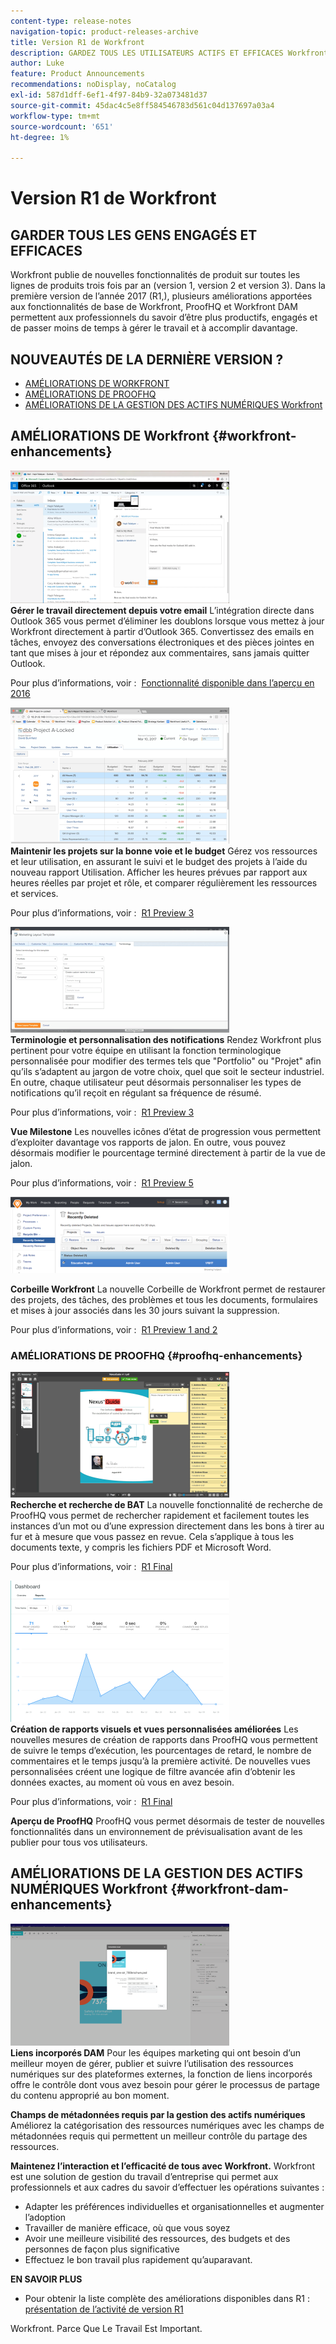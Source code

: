 ```yaml
---
content-type: release-notes
navigation-topic: product-releases-archive
title: Version R1 de Workfront
description: GARDEZ TOUS LES UTILISATEURS ACTIFS ET EFFICACES Workfront publie de nouvelles fonctionnalités de produit trois fois par an pour toutes les lignes de produits (version 1, version 2 et version 3). Dans la première version de l’année 2017 (R1,), plusieurs améliorations apportées aux fonctionnalités de base de Workfront, ProofHQ et Workfront DAM permettent aux professionnels du savoir d’être plus productifs, engagés et de passer moins de temps à gérer le travail et à accomplir davantage.
author: Luke
feature: Product Announcements
recommendations: noDisplay, noCatalog
exl-id: 587d1dff-6ef1-4f97-84b9-32a073481d37
source-git-commit: 45dac4c5e8ff584546783d561c04d137697a03a4
workflow-type: tm+mt
source-wordcount: '651'
ht-degree: 1%

---
```


# Version R1 de Workfront

## GARDER TOUS LES GENS ENGAGÉS ET EFFICACES

Workfront publie de nouvelles fonctionnalités de produit sur toutes les lignes de produits trois fois par an (version 1, version 2 et version 3). Dans la première version de l’année 2017 (R1,), plusieurs améliorations apportées aux fonctionnalités de base de Workfront, ProofHQ et Workfront DAM permettent aux professionnels du savoir d’être plus productifs, engagés et de passer moins de temps à gérer le travail et à accomplir davantage.

## NOUVEAUTÉS DE LA DERNIÈRE VERSION ?

* [AMÉLIORATIONS DE WORKFRONT](#workfront-enhancements)
* [AMÉLIORATIONS DE PROOFHQ](#proofhq-enhancements)
* [AMÉLIORATIONS DE LA GESTION DES ACTIFS NUMÉRIQUES Workfront](#workfront-dam-enhancements)

## AMÉLIORATIONS DE Workfront {#workfront-enhancements}

![Outlook_365_Integration_1.png](assets/outlook-365-integration-1-350x212.png)\
**Gérer le travail directement depuis votre email**
L’intégration directe dans Outlook 365 vous permet d’éliminer les doublons lorsque vous mettez à jour Workfront directement à partir d’Outlook 365. Convertissez des emails en tâches, envoyez des conversations électroniques et des pièces jointes en tant que mises à jour et répondez aux commentaires, sans jamais quitter Outlook.

Pour plus d’informations, voir :  [Fonctionnalité disponible dans l’aperçu en 2016](../../../../product-announcements/product-releases/quarterly-release-archive/r1-release-activity/available-in-preview-in-2016.md)

![](assets/mceclip0-350x218.png)\
**Maintenir les projets sur la bonne voie et le budget**
Gérez vos ressources et leur utilisation, en assurant le suivi et le budget des projets à l’aide du nouveau rapport Utilisation. Afficher les heures prévues par rapport aux heures réelles par projet et rôle, et comparer régulièrement les ressources et services.

Pour plus d’informations, voir :  [R1 Preview 3](../../../../product-announcements/product-releases/quarterly-release-archive/r1-release-activity/r1-preview-3.md)

![](assets/mceclip1-350x169.png)\
**Terminologie et personnalisation des notifications**
Rendez Workfront plus pertinent pour votre équipe en utilisant la fonction terminologique personnalisée pour modifier des termes tels que &quot;Portfolio&quot; ou &quot;Projet&quot; afin qu’ils s’adaptent au jargon de votre choix, quel que soit le secteur industriel. En outre, chaque utilisateur peut désormais personnaliser les types de notifications qu’il reçoit en régulant sa fréquence de résumé.

Pour plus d’informations, voir :  [R1 Preview 3](../../../../product-announcements/product-releases/quarterly-release-archive/r1-release-activity/r1-preview-3.md)

**Vue Milestone**
Les nouvelles icônes d’état de progression vous permettent d’exploiter davantage vos rapports de jalon. En outre, vous pouvez désormais modifier le pourcentage terminé directement à partir de la vue de jalon.

Pour plus d’informations, voir :  [R1 Preview 5](../../../../product-announcements/product-releases/quarterly-release-archive/r1-release-activity/r1-preview-5.md)

![](assets/mceclip3-350x122.png)

**Corbeille Workfront**
La nouvelle Corbeille de Workfront permet de restaurer des projets, des tâches, des problèmes et tous les documents, formulaires et mises à jour associés dans les 30 jours suivant la suppression.

Pour plus d’informations, voir :  [R1 Preview 1 and 2](../../../../product-announcements/product-releases/quarterly-release-archive/r1-release-activity/r1-peview-1-and-2.md)

### AMÉLIORATIONS DE PROOFHQ {#proofhq-enhancements}

![](assets/mceclip4-350x201.png)\
**Recherche et recherche de BAT**
La nouvelle fonctionnalité de recherche de ProofHQ vous permet de rechercher rapidement et facilement toutes les instances d’un mot ou d’une expression directement dans les bons à tirer au fur et à mesure que vous passez en revue. Cela s’applique à tous les documents texte, y compris les fichiers PDF et Microsoft Word.

Pour plus d’informations, voir :  [R1 Final](../../../../product-announcements/product-releases/quarterly-release-archive/r1-release-activity/r1-final.md)

![](assets/mceclip5-350x226.png)\
**Création de rapports visuels et vues personnalisées améliorées**
Les nouvelles mesures de création de rapports dans ProofHQ vous permettent de suivre le temps d’exécution, les pourcentages de retard, le nombre de commentaires et le temps jusqu’à la première activité. De nouvelles vues personnalisées créent une logique de filtre avancée afin d’obtenir les données exactes, au moment où vous en avez besoin.

Pour plus d’informations, voir :  [R1 Final](../../../../product-announcements/product-releases/quarterly-release-archive/r1-release-activity/r1-final.md)

**Aperçu de ProofHQ**
ProofHQ vous permet désormais de tester de nouvelles fonctionnalités dans un environnement de prévisualisation avant de les publier pour tous vos utilisateurs.

## AMÉLIORATIONS DE LA GESTION DES ACTIFS NUMÉRIQUES Workfront {#workfront-dam-enhancements}

![](assets/mceclip6-350x195.png)\
**Liens incorporés DAM**
Pour les équipes marketing qui ont besoin d’un meilleur moyen de gérer, publier et suivre l’utilisation des ressources numériques sur des plateformes externes, la fonction de liens incorporés offre le contrôle dont vous avez besoin pour gérer le processus de partage du contenu approprié au bon moment.

**Champs de métadonnées requis par la gestion des actifs numériques**
Améliorez la catégorisation des ressources numériques avec les champs de métadonnées requis qui permettent un meilleur contrôle du partage des ressources.

**Maintenez l’interaction et l’efficacité de tous avec Workfront.**
Workfront est une solution de gestion du travail d’entreprise qui permet aux professionnels et aux cadres du savoir d’effectuer les opérations suivantes :

* Adapter les préférences individuelles et organisationnelles et augmenter l’adoption
* Travailler de manière efficace, où que vous soyez
* Avoir une meilleure visibilité des ressources, des budgets et des personnes de façon plus significative
* Effectuez le bon travail plus rapidement qu’auparavant.

**EN SAVOIR PLUS**

* Pour obtenir la liste complète des améliorations disponibles dans R1 : [présentation de l’activité de version R1](../../../../product-announcements/product-releases/quarterly-release-archive/r1-release-activity/r1-release-activity-overview.md)

Workfront. Parce Que Le Travail Est Important.
